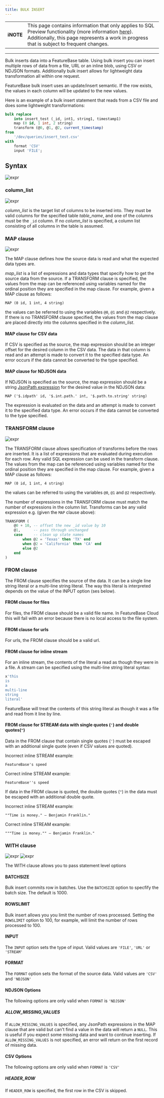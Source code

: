 ```yaml
---
title: BULK INSERT
---
```


| | |
|-|-|
| **ℹ️NOTE** | This page contains information that only applies to SQL Preview functionality (more information [here](/sql-preview/sql-preview)). Additionally, this page represents a work in progress that is subject to frequent changes. |

---

Bulk inserts data into a FeatureBase table. Using bulk insert you can insert multiple rows of data from a file, URL or an inline blob, using CSV or NDJSON formats. Additionally bulk insert allows for lightweight data transformation all within one request.

FeatureBase bulk insert uses an update/insert semantic. If the row exists, the values in each column will be updated to the new values.

Here is an example of a bulk insert statement that reads from a CSV file and does some lightweight transformations:

```sql
bulk replace
    into insert_test (_id, int1, string1, timestamp1) 
    map (0 id, 1 int, 2 string)
    transform (@0, @1, @2, current_timestamp) 
from 
    '/dev/queries/insert_test.csv' 
with
    format 'CSV'
    input 'FILE';
```

## Syntax

![expr](/img/sql/bulk_insert_stmt.svg)

### column_list

![expr](/img/sql/column_list.svg)

_column_list_ is the target list of columns to be inserted into. They must be valid columns for the specified table _table_name_, and one of the columns must be the `_id` column. If no _column_list_ is specified, a column list consisting of all columns in the table is assumed.

### MAP clause

![expr](/img/sql/map_list.svg)

The MAP clause defines how the source data is read and what the expected data types are.

_map_list_ is a list of expressions and data types that specify how to get the source data from the source. If a TRANSFORM clause is specified, the values from the map can be referenced using variables named for the ordinal position they are specified in the map clause. For example, given a MAP clause as follows:

`MAP (0 id, 1 int, 4 string)`

the values can be referred to using the variables `@0`, `@1` and `@2` respectively. If there is no TRANSFORM clause specified, the values from the map clause are placed directly into the columns specified in the _column_list_.


#### MAP clause for CSV data

If CSV is specified as the source, the map expression should be an integer offset for the desired column in the CSV data. The data in that column is read and an attempt is made to convert it to the specified data type. An error occurs if the data cannot be converted to the type specified.

#### MAP clause for NDJSON data

If NDJSON is specified as the source, the map expression should be a string [JsonPath expression](https://goessner.net/articles/JsonPath/index.html#e2) for the desired value in the NDJSON data:

`MAP ('$.idpath' id, '$.int.path.' int, '$.path.to.string' string)`

 The expression is evaluated on the data and an attempt is made to convert it to the specified data type. An error occurs if the data cannot be converted to the type specified.

### TRANSFORM clause

![expr](/img/sql/value_list.svg)

The TRANSFORM clause allows specification of transforms before the rows are inserted. It is a list of expressions that are evaluated during execution for each row. Any valid SQL expression can be used in the transform clause. The values from the map can be referenced using variables named for the ordinal position they are specified in the map clause. For example, given a MAP clause as follows:

`MAP (0 id, 1 int, 4 string)`

the values can be referred to using the variables `@0`, `@1` and `@2` respectively.

The number of expressions in the TRANSFORM clause must match the number of expressions in the column list. Transforms can be any valid expression e.g. (given the `MAP` clause above):

```sql
TRANSFORM (
    @0 + 10, -- offset the new _id value by 10
    @1,      -- pass through unchanged
    case     -- clean up state names
        when @2 = 'Texas' then 'TX' end
        when @2 = 'California' then 'CA' end
        else @2
    end
)
```


### FROM clause

The FROM clause specifies the source of the data. It can be a single line string literal or a multi-line string literal. The way this literal is interpreted depends on the value of the INPUT option (ses below).

#### FROM clause for files

For files, the FROM clause should be a valid file name. In FeatureBase Cloud this will fail with an error because there is no local access to the file system.

#### FROM clause for urls

For urls, the FROM clause should be a valid url.

#### FROM clause for inline stream

For an inline stream, the contents of the literal a read as though they were in a file. A stream can be specified using the multi-line string literal syntax:

```sql
x'this
is
a
multi-line
string
literal'
```

FeatureBase will treat the contents of this string literal as though it was a file and read from it line by line.

#### FROM clause for STREAM data with single quotes (`'`) and double quotes(`"`)

Data in the FROM clause that contain single quotes (`'`) must be escaped with an additional single quote (even if CSV values are quoted). 

Incorrect inline STREAM example:

`FeatureBase's speed`

Correct inline STREAM example:

`FeatureBase''s speed`

If data in the FROM clause is quoted, the double quotes (`"`) in the data must be escaped with an additional double quote.

Incorrect inline STREAM example:

`""Time is money." – Benjamin Franklin."`

Correct inline STREAM example:

`"""Time is money."" – Benjamin Franklin."`

### WITH clause

![expr](/img/sql/bulk_insert_options.svg)
![expr](/img/sql/bulk_insert_option.svg)

The WITH clause allows you to pass statement level options

#### BATCHSIZE

Bulk insert commits row in batches. Use the `BATCHSIZE` option to specfify the batch size. The default is 1000.

#### ROWSLIMIT

Bulk insert allows you you limit the number of rows processed. Setting the `ROWSLIMIT` option to 100, for example, will limit the number of rows processed to 100.

#### INPUT

The `INPUT` option sets the type of input. Valid values are `'FILE'`, `'URL'` or `'STREAM'`

#### FORMAT

The `FORMAT` option sets the format of the source data. Valid values are `'CSV'` and `'NDJSON'`

#### NDJSON Options

The following options are only valid when `FORMAT` is `'NDJSON'`

##### ALLOW_MISSING_VALUES

If `ALLOW_MISSING_VALUES` is specified, any JsonPath expressions in the MAP clause that are valid but can't find a value in the data will return a `NULL`. This is useful if you expect some missing data and want to continue inserting. If `ALLOW_MISSING_VALUES` is not specified, an error will return on the first record of missing data.

#### CSV Options

The following options are only valid when `FORMAT` is `'CSV'`

##### HEADER_ROW

If `HEADER_ROW` is specified, the first row in the CSV is skipped.